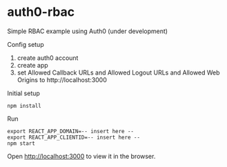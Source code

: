 # auth0-rbac
Simple RBAC example using Auth0 (under development)


Config setup
1. create auth0 account
2. create app
3. set Allowed Callback URLs and Allowed Logout URLs and Allowed Web Origins to http://localhost:3000

Initial setup
```
npm install
```

Run
```
export REACT_APP_DOMAIN=-- insert here --
export REACT_APP_CLIENTID=-- insert here -- 
npm start
```
Open [http://localhost:3000](http://localhost:3000) to view it in the browser.

